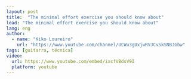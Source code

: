 ```yaml
---
layout: post
title:  "The minimal effort exercise you should know about"
lead: "The minimal effort exercise you should know about"
lang: eng
author:
  - name: "Kiko Loureiro"
    url: "https://www.youtube.com/channel/UCWu3gUxjwRVJCvSkSNBJGbw"
tags: [guitarra, técnica]
video:
  url: https://www.youtube.com/embed/ixcfVBdsV9I
  platform: youtube
---
```

